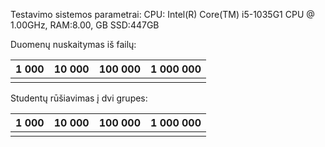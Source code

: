 Testavimo sistemos parametrai:
CPU: Intel(R) Core(TM) i5-1035G1 CPU @ 1.00GHz, RAM:8.00, GB SSD:447GB

Duomenų nuskaitymas iš failų:

|1 000|10 000|100 000|1 000 000|
|-----|------|-------|---------|
|||||

Studentų rūšiavimas į dvi grupes:

|1 000|10 000|100 000|1 000 000|
|-----|------|--------|--------|
|||||

